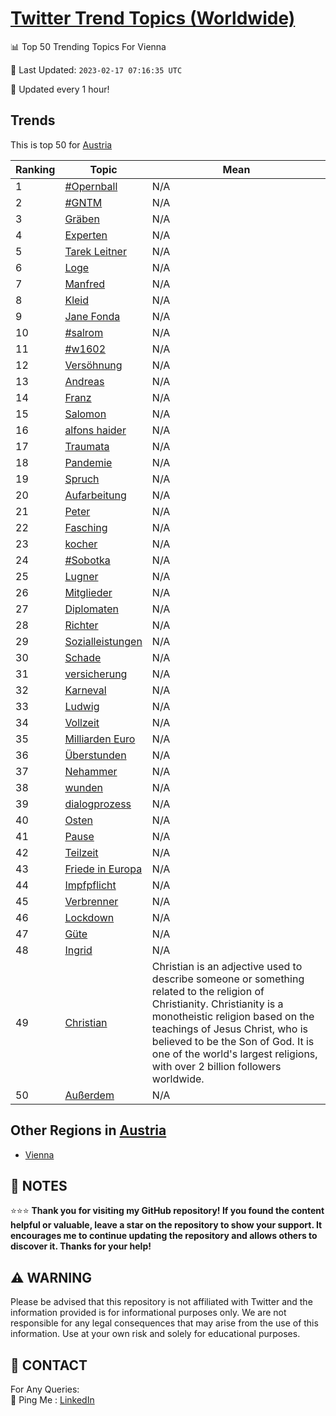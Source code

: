 [Twitter Trend Topics (Worldwide)](https://github.com/ErcinDedeoglu/Twitter-Trend-Topics)
==========


📊 Top 50 Trending Topics For Vienna

📆 Last Updated: `2023-02-17 07:16:35 UTC`

🔧 Updated every 1 hour!


## Trends

This is top 50 for [Austria](</Austria>)

| Ranking | Topic | Mean |
| ------- | ------------ | ------------ |
| 1 | [#Opernball](http://twitter.com/search?q=%23Opernball) | N/A |
| 2 | [#GNTM](http://twitter.com/search?q=%23GNTM) | N/A |
| 3 | [Gräben](http://twitter.com/search?q=Gr%c3%a4ben) | N/A |
| 4 | [Experten](http://twitter.com/search?q=Experten) | N/A |
| 5 | [Tarek Leitner](http://twitter.com/search?q=Tarek+Leitner) | N/A |
| 6 | [Loge](http://twitter.com/search?q=Loge) | N/A |
| 7 | [Manfred](http://twitter.com/search?q=Manfred) | N/A |
| 8 | [Kleid](http://twitter.com/search?q=Kleid) | N/A |
| 9 | [Jane Fonda](http://twitter.com/search?q=Jane+Fonda) | N/A |
| 10 | [#salrom](http://twitter.com/search?q=%23salrom) | N/A |
| 11 | [#w1602](http://twitter.com/search?q=%23w1602) | N/A |
| 12 | [Versöhnung](http://twitter.com/search?q=Vers%c3%b6hnung) | N/A |
| 13 | [Andreas](http://twitter.com/search?q=Andreas) | N/A |
| 14 | [Franz](http://twitter.com/search?q=Franz) | N/A |
| 15 | [Salomon](http://twitter.com/search?q=Salomon) | N/A |
| 16 | [alfons haider](http://twitter.com/search?q=alfons+haider) | N/A |
| 17 | [Traumata](http://twitter.com/search?q=Traumata) | N/A |
| 18 | [Pandemie](http://twitter.com/search?q=Pandemie) | N/A |
| 19 | [Spruch](http://twitter.com/search?q=Spruch) | N/A |
| 20 | [Aufarbeitung](http://twitter.com/search?q=Aufarbeitung) | N/A |
| 21 | [Peter](http://twitter.com/search?q=Peter) | N/A |
| 22 | [Fasching](http://twitter.com/search?q=Fasching) | N/A |
| 23 | [kocher](http://twitter.com/search?q=kocher) | N/A |
| 24 | [#Sobotka](http://twitter.com/search?q=%23Sobotka) | N/A |
| 25 | [Lugner](http://twitter.com/search?q=Lugner) | N/A |
| 26 | [Mitglieder](http://twitter.com/search?q=Mitglieder) | N/A |
| 27 | [Diplomaten](http://twitter.com/search?q=Diplomaten) | N/A |
| 28 | [Richter](http://twitter.com/search?q=Richter) | N/A |
| 29 | [Sozialleistungen](http://twitter.com/search?q=Sozialleistungen) | N/A |
| 30 | [Schade](http://twitter.com/search?q=Schade) | N/A |
| 31 | [versicherung](http://twitter.com/search?q=versicherung) | N/A |
| 32 | [Karneval](http://twitter.com/search?q=Karneval) | N/A |
| 33 | [Ludwig](http://twitter.com/search?q=Ludwig) | N/A |
| 34 | [Vollzeit](http://twitter.com/search?q=Vollzeit) | N/A |
| 35 | [Milliarden Euro](http://twitter.com/search?q=Milliarden+Euro) | N/A |
| 36 | [Überstunden](http://twitter.com/search?q=%c3%9cberstunden) | N/A |
| 37 | [Nehammer](http://twitter.com/search?q=Nehammer) | N/A |
| 38 | [wunden](http://twitter.com/search?q=wunden) | N/A |
| 39 | [dialogprozess](http://twitter.com/search?q=dialogprozess) | N/A |
| 40 | [Osten](http://twitter.com/search?q=Osten) | N/A |
| 41 | [Pause](http://twitter.com/search?q=Pause) | N/A |
| 42 | [Teilzeit](http://twitter.com/search?q=Teilzeit) | N/A |
| 43 | [Friede in Europa](http://twitter.com/search?q=Friede+in+Europa) | N/A |
| 44 | [Impfpflicht](http://twitter.com/search?q=Impfpflicht) | N/A |
| 45 | [Verbrenner](http://twitter.com/search?q=Verbrenner) | N/A |
| 46 | [Lockdown](http://twitter.com/search?q=Lockdown) | N/A |
| 47 | [Güte](http://twitter.com/search?q=G%c3%bcte) | N/A |
| 48 | [Ingrid](http://twitter.com/search?q=Ingrid) | N/A |
| 49 | [Christian](http://twitter.com/search?q=Christian) | Christian is an adjective used to describe someone or something related to the religion of Christianity. Christianity is a monotheistic religion based on the teachings of Jesus Christ, who is believed to be the Son of God. It is one of the world's largest religions, with over 2 billion followers worldwide. |
| 50 | [Außerdem](http://twitter.com/search?q=Au%c3%9ferdem) | N/A |



## Other Regions in [Austria](</Austria>)

* [Vienna](</Austria/Vienna.md>)



## 📝 NOTES

⭐⭐⭐ **Thank you for visiting my GitHub repository! If you found the content helpful or valuable, leave a star on the repository to show your support. It encourages me to continue updating the repository and allows others to discover it. Thanks for your help!**


## ⚠️ WARNING

Please be advised that this repository is not affiliated with Twitter and the information provided is for informational purposes only. We are not responsible for any legal consequences that may arise from the use of this information. Use at your own risk and solely for educational purposes.


## 📨 CONTACT

 For Any Queries:  
            🏓 Ping Me : [LinkedIn](https://www.linkedin.com/in/ercindedeoglu/)
